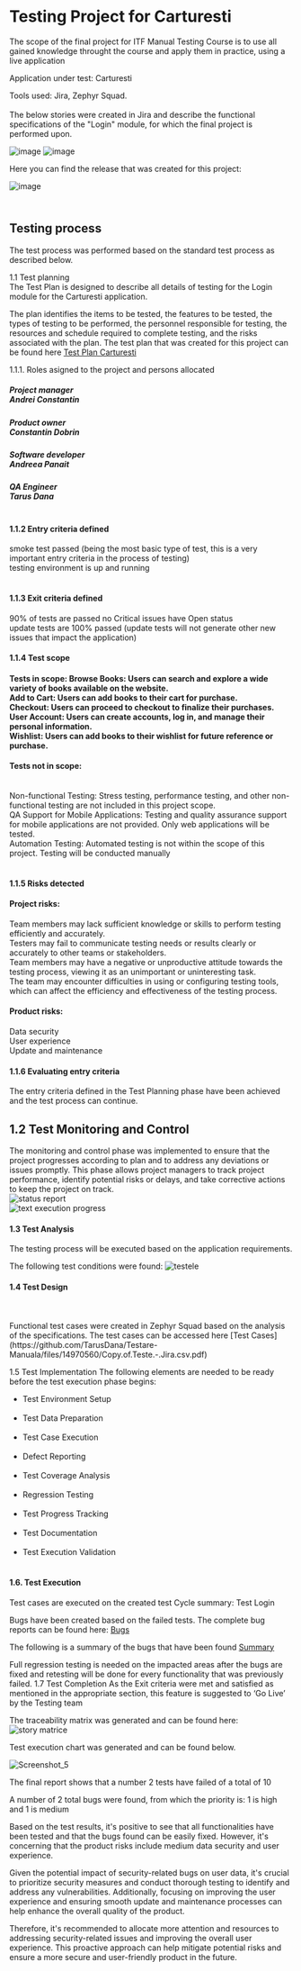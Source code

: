 <h1>Testing Project for Carturesti</h1>
The scope of the final project for ITF Manual Testing Course is to use all gained knowledge throught the course and apply them in practice, using a live application

Application under test: Carturesti

Tools used: Jira, Zephyr Squad.<br>
<br>
The below stories were created in Jira and describe the functional specifications of the "Login" module, for which the final project is performed upon.

![image](https://github.com/TarusDana/Testare-Manuala/assets/166814004/7ee58839-9b02-429c-9f15-096d54cf6350)
![image](https://github.com/TarusDana/Testare-Manuala/assets/166814004/91fb84ce-1c08-4f9e-bfef-b4696b4d2838)



Here you can find the release that was created for this project:

![image](https://github.com/TarusDana/Testare-Manuala/assets/166814004/4d66ba4e-f990-4e73-b64c-736711238058)


<h2><br>
Testing process<br></h2>
The test process was performed based on the standard test process as described below.

1.1 Test planning<br>
The Test Plan is designed to describe all details of testing for the Login module for the Carturesti application.

The plan identifies the items to be tested, the features to be tested, the types of testing to be performed, the personnel responsible for testing, the resources and schedule required to complete testing, and the risks associated with the plan. The test plan that was created for this project can be found here [Test Plan Carturesti](https://github.com/TarusDana/Testare-Manuala/files/14969886/Copy.of.Untitled.document.docx)

1.1.1. Roles asigned to the project and persons allocated


<h5>Project manager<br>
Andrei Constantin<br>
<h5>Product owner<br>
Constantin Dobrin<br>
<h5>Software developer<br>
Andreea Panait<br>
<h5>QA Engineer<br>
Tarus Dana<br><br>
<h4>1.1.2 Entry criteria defined</h4>
smoke test passed (being the most basic type of test, this is a very important entry criteria in the process of testing)<br>
testing environment is up and running<br><br>
<h4>1.1.3 Exit criteria defined</h4>
90% of tests are passed
no Critical issues have Open status<br>
update tests are 100% passed (update tests will not generate other new issues that impact the application)<br>

<h4>1.1.4 Test scope</h4>
<h4>Tests in scope:</h4<br>
Browse Books: Users can search and explore a wide variety of books available on the website.<br>
Add to Cart: Users can add books to their cart for purchase.<br>
Checkout: Users can proceed to checkout to finalize their purchases.<br>
User Account: Users can create accounts, log in, and manage their personal information.<br>
Wishlist: Users can add books to their wishlist for future reference or purchase.<br>


<h4>Tests not in scope:</h4><br>
Non-functional Testing: Stress testing, performance testing, and other non-functional testing are not included in this project scope.<br>
QA Support for Mobile Applications: Testing and quality assurance support for mobile applications are not provided. Only web applications will be tested.<br>
Automation Testing: Automated testing is not within the scope of this project. Testing will be conducted manually<br>
<br>
<h4>1.1.5 Risks detected</h4>
<h4>Project risks:</h4>
Team members may lack sufficient knowledge or skills to perform testing efficiently and accurately.<br>
Testers may fail to communicate testing needs or results clearly or accurately to other teams or stakeholders.<br>
Team members may have a negative or unproductive attitude towards the testing process, viewing it as an unimportant or uninteresting task.<br>
The team may encounter difficulties in using or configuring testing tools, which can affect the efficiency and effectiveness of the testing process.<br>

<h4>Product risks:</h4>
Data security<br>
User experience<br>
Update and maintenance<br>
<h4>1.1.6 Evaluating entry criteria</h4>
The entry criteria defined in the Test Planning phase have been achieved and the test process can continue.<br>

<h2>1.2 Test Monitoring and Control</h2>

The monitoring and control phase was implemented to ensure that the project progresses according to plan and to address any deviations or issues promptly. This phase allows project managers to track project performance, identify potential risks or delays, and take corrective actions to keep the project on track.<br>
![status report](https://github.com/TarusDana/Testare-Manuala/assets/166814004/aab40c37-f6cd-451c-82c7-f1ae499c2b23)<br>
![text execution progress](https://github.com/TarusDana/Testare-Manuala/assets/166814004/e282b7ea-9d0b-4545-9bf9-e5ebe78010e1)<br>

<h4>1.3 Test Analysis</h4>
The testing process will be executed based on the application requirements.

The following test conditions were found:
![testele](https://github.com/TarusDana/Testare-Manuala/assets/166814004/8aa6d450-e03b-4a66-8c15-aa33381381cd)<br>
<h4>1.4 Test Design</h4>
<br><br>
Functional test cases were created in Zephyr Squad based on the analysis of the specifications. The test cases can be accessed here [Test Cases](https://github.com/TarusDana/Testare-Manuala/files/14970560/Copy.of.Teste.-.Jira.csv.pdf)

1.5 Test Implementation
The following elements are needed to be ready before the test execution phase begins:<br>

<ul>
<li>Test Environment Setup</li><br>
<li>Test Data Preparation</li><br>
<li>Test Case Execution</li><br>
<li>Defect Reporting</li><br>
<li>Test Coverage Analysis</li><br>
<li>Regression Testing</li><br>
<li>Test Progress Tracking</li><br>
<li>Test Documentation</li><br>
<li>Test Execution Validation</li><br>
</ul>
<h4>1.6. Test Execution</h4>
Test cases are executed on the created test Cycle summary: Test Login

Bugs have been created based on the failed tests. The complete bug reports can be found here: [Bugs](https://github.com/TarusDana/Testare-Manuala/files/14970667/Bugs.-.Jira.1.csv.pdf)

The following is a summary of the bugs that have been found [Summary](https://github.com/TarusDana/Testare-Manuala/files/14970667/Bugs.-.Jira.1.csv.pdf)

Full regression testing is needed on the impacted areas after the bugs are fixed and retesting will be done for every functionality that was previously failed.
1.7 Test Completion As the Exit criteria were met and satisfied as mentioned in the appropriate section, this feature is suggested to ‘Go Live’ by the Testing team

The traceability matrix was generated and can be found here: ![story matrice](https://github.com/TarusDana/Testare-Manuala/assets/166814004/a9251957-5de2-48d9-b058-fc4d89b0f34b)

Test execution chart was generated and can be found below.

![Screenshot_5](https://github.com/TarusDana/Testare-Manuala/assets/166814004/f0736e4c-f241-4dfa-898f-f7f6951c6e7c)

The final report shows that a number 2 tests have failed of a total of 10

A number of 2 total bugs were found, from which the priority is: 1 is high and 1 is medium

Based on the test results, it's positive to see that all functionalities have been tested and that the bugs found can be easily fixed. However, it's concerning that the product risks include medium data security and user experience.

Given the potential impact of security-related bugs on user data, it's crucial to prioritize security measures and conduct thorough testing to identify and address any vulnerabilities. Additionally, focusing on improving the user experience and ensuring smooth update and maintenance processes can help enhance the overall quality of the product.

Therefore, it's recommended to allocate more attention and resources to addressing security-related issues and improving the overall user experience. This proactive approach can help mitigate potential risks and ensure a more secure and user-friendly product in the future.












